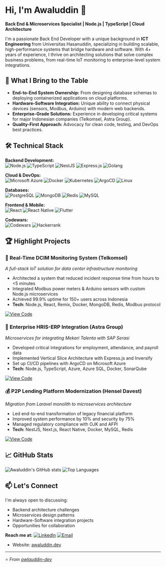# Hi, I'm Awaluddin 👋

**Back End & Microservices Specialist | Node.js | TypeScript | Cloud Architecture**

I'm a passionate Back End Developer with a unique background in **ICT Engineering** from Universitas Hasanuddin, specializing in building scalable, high-performance systems that bridge hardware and software. With 4+ years of experience, I thrive on architecting solutions that solve complex business problems, from real-time IoT monitoring to enterprise-level system integrations.

## 🚀 What I Bring to the Table

- **End-to-End System Ownership:** From designing database schemas to deploying containerized applications on cloud platforms.
- **Hardware-Software Integration:** Unique ability to connect physical devices (sensors, Modbus, Arduino) with modern web backends.
- **Enterprise-Grade Solutions:** Experience in developing critical systems for major Indonesian companies (Telkomsel, Astra Group).
- **Quality-First Approach:** Advocacy for clean code, testing, and DevOps best practices.

## 🛠️ Technical Stack

**Backend Development:**  
![Node.js](https://img.shields.io/badge/Node.js-339933?logo=nodedotjs&logoColor=white)
![TypeScript](https://img.shields.io/badge/TypeScript-3178C6?logo=typescript&logoColor=white)
![NestJS](https://img.shields.io/badge/NestJS-E0234E?logo=nestjs&logoColor=white)
![Express.js](https://img.shields.io/badge/Express.js-000000?logo=express&logoColor=white)
![Golang](https://img.shields.io/badge/Go-00ADD8?logo=go&logoColor=white)

**Cloud & DevOps:**  
![Microsoft Azure](https://img.shields.io/badge/Azure-0078D4?logo=microsoftazure&logoColor=white)
![Docker](https://img.shields.io/badge/Docker-2496ED?logo=docker&logoColor=white)
![Kubernetes](https://img.shields.io/badge/Kubernetes-326CE5?logo=kubernetes&logoColor=white)
![ArgoCD](https://img.shields.io/badge/ArgoCD-EF7B4D?logo=argo&logoColor=white)
![Linux](https://img.shields.io/badge/Linux-FCC624?logo=linux&logoColor=black)

**Databases:**  
![PostgreSQL](https://img.shields.io/badge/PostgreSQL-4169E1?logo=postgresql&logoColor=white)
![MongoDB](https://img.shields.io/badge/MongoDB-47A248?logo=mongodb&logoColor=white)
![Redis](https://img.shields.io/badge/Redis-DC382D?logo=redis&logoColor=white)
![MySQL](https://img.shields.io/badge/MySQL-4479A1?logo=mysql&logoColor=white)

**Frontend & Mobile:**  
![React](https://img.shields.io/badge/React-61DAFB?logo=react&logoColor=black)
![React Native](https://img.shields.io/badge/React_Native-61DAFB?logo=react&logoColor=black)
![Flutter](https://img.shields.io/badge/Flutter-02569B?logo=flutter&logoColor=white)

**Codewars:**  
![Codewars](https://www.codewars.com/users/Awaluddin0001/badges/micro)
![Hackerrank](https://img.shields.io/badge/HackerRank-000000?logo=HackerRank)

## 🏆 Highlight Projects

### 🔌 Real-Time DCIM Monitoring System (Telkomsel)
_A full-stack IoT solution for data center infrastructure monitoring_

- Architected a system that reduced incident response time from hours to <5 minutes
- Integrated Modbus power meters & Arduino sensors with custom Node.js microservices
- Achieved 99.9% uptime for 150+ users across Indonesia
- **Tech:** Node.js, React, Remix, Docker, MongoDB, Redis, Modbus protocol

[![View Code](https://img.shields.io/badge/View-Code-green?style=flat)](link-to-repo)

### 🤖 Enterprise HRIS-ERP Integration (Astra Group)
_Microservices for integrating Mekari Talenta with SAP Serasi_

- Developed critical integrations for employment, attendance, and payroll data
- Implemented Vertical Slice Architecture with Express.js and Inversify
- Set up CI/CD pipelines with ArgoCD on Microsoft Azure
- **Tech:** Node.js, TypeScript, Azure, Azure SQL, Docker, SonarQube

[![View Code](https://img.shields.io/badge/View-Code-green?style=flat)](link-to-repo)

### 💰 P2P Lending Platform Modernization (Hensel Davest)
_Migration from Laravel monolith to microservices architecture_

- Led end-to-end transformation of legacy financial platform
- Improved system performance by 10% and security by 75%
- Managed regulatory compliance with OJK and AFPI
- **Tech:** NestJS, Next.js, React Native, Docker, MySQL, Redis

[![View Code](https://img.shields.io/badge/View-Code-green?style=flat)](link-to-repo)

## 📈 GitHub Stats

![Awaluddin's GitHub stats](https://github-readme-stats-fawn-theta.vercel.app/api?username=awaluddin-dev&show_icons=true&theme=dark&count_private=true) ![Top Languages](https://github-readme-stats-fawn-theta.vercel.app/api/top-langs/?username=awaluddin-dev&layout=compact&theme=dark&count_private=true)


## 📫 Let's Connect

I'm always open to discussing:
- Backend architecture challenges
- Microservices design patterns
- Hardware-Software integration projects
- Opportunities for collaboration

**Reach me at:**
[![LinkedIn](https://img.shields.io/badge/LinkedIn-Profile-blue?style=flat&logo=linkedin)](https://www.linkedin.com/in/awaluddin0001/)
[![Email](https://img.shields.io/badge/Email-Contact%20Me-red?style=flat&logo=gmail)](mailto:awal14h@gmail.com)
- Website: [awaluddin.dev](awaluddin.dev)

---

⭐ *From [awlauddin-dev](https://github.com/awaluddin-dev)*
